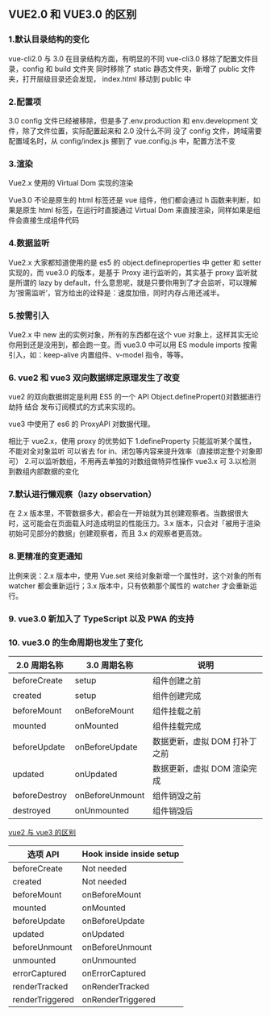 <!--
 * @Author: binbin59 zbin59@163.com
 * @Date: 2022-10-22 18:49:33
 * @LastEditors: binbin 1959409749@qq.com
 * @LastEditTime: 2022-11-09 09:15:57
 * @FilePath: \web\study\front-end\面试\vue\vue2.0、vue3.0比较.md
 * @Description: 这是默认设置,请设置`customMade`, 打开koroFileHeader查看配置 进行设置: https://github.com/OBKoro1/koro1FileHeader/wiki/%E9%85%8D%E7%BD%AE
-->

## VUE2.0 和 VUE3.0 的区别

### 1.默认目录结构的变化

vue-cli2.0 与 3.0 在目录结构方面，有明显的不同
vue-cli3.0 移除了配置文件目录，config 和 build 文件夹
同时移除了 static 静态文件夹，新增了 public 文件夹，打开层级目录还会发现， index.html 移动到 public 中

### 2.配置项

3.0 config 文件已经被移除，但是多了.env.production 和 env.development 文件，除了文件位置，实际配置起来和 2.0 没什么不同
没了 config 文件，跨域需要配置域名时，从 config/index.js 挪到了 vue.config.js 中，配置方法不变

### 3.渲染

Vue2.x 使用的 Virtual Dom 实现的渲染

Vue3.0 不论是原生的 html 标签还是 vue 组件，他们都会通过 h 函数来判断，如果是原生 html 标签，在运行时直接通过 Virtual Dom 来直接渲染，同样如果是组件会直接生成组件代码

### 4.数据监听

Vue2.x 大家都知道使用的是 es5 的 object.defineproperties 中 getter 和 setter 实现的，而 vue3.0 的版本，是基于 Proxy 进行监听的，其实基于 proxy 监听就是所谓的 lazy by default，什么意思呢，就是只要你用到了才会监听，可以理解为‘按需监听’，官方给出的诠释是：速度加倍，同时内存占用还减半。

### 5.按需引入

Vue2.x 中 new 出的实例对象，所有的东西都在这个 vue 对象上，这样其实无论你用到还是没用到，都会跑一变。而 vue3.0 中可以用 ES module imports 按需引入，如：keep-alive 内置组件、v-model 指令，等等。

### 6. vue2 和 vue3 双向数据绑定原理发生了改变

vue2 的双向数据绑定是利用 ES5 的一个 API Object.definePropert()对数据进行劫持 结合 发布订阅模式的方式来实现的。

vue3 中使用了 es6 的 ProxyAPI 对数据代理。

相比于 vue2.x，使用 proxy 的优势如下
1.defineProperty 只能监听某个属性，不能对全对象监听
可以省去 for in、闭包等内容来提升效率（直接绑定整个对象即可） 2.可以监听数组，不用再去单独的对数组做特异性操作 vue3.x 可 3.以检测到数组内部数据的变化

### 7.默认进行懒观察（lazy observation）

在 2.x 版本里，不管数据多大，都会在一开始就为其创建观察者。当数据很大时，这可能会在页面载入时造成明显的性能压力。3.x 版本，只会对「被用于渲染初始可见部分的数据」创建观察者，而且 3.x 的观察者更高效。

### 8.更精准的变更通知

比例来说：2.x 版本中，使用 Vue.set 来给对象新增一个属性时，这个对象的所有 watcher 都会重新运行；3.x 版本中，只有依赖那个属性的 watcher 才会重新运行。

### 9. vue3.0 新加入了 TypeScript 以及 PWA 的支持

### 10. vue3.0 的生命周期也发生了变化

| 2.0 周期名称  | 3.0 周期名称    | 说明                          |
| ------------- | --------------- | ----------------------------- |
| beforeCreate  | setup           | 组件创建之前                  |
| created       | setup           | 组件创建完成                  |
| beforeMount   | onBeforeMount   | 组件挂载之前                  |
| mounted       | onMounted       | 组件挂载完成                  |
| beforeUpdate  | onBeforeUpdate  | 数据更新，虚拟 DOM 打补丁之前 |
| updated       | onUpdated       | 数据更新，虚拟 DOM 渲染完成   |
| beforeDestroy | onBeforeUnmount | 组件销毁之前                  |
| destroyed     | onUnmounted     | 组件销毁后                    |

[vue2 与 vue3 的区别](https://blog.csdn.net/weixin_43638968/article/details/108800361?spm=1001.2101.3001.6650.2&utm_medium=distribute.pc_relevant.none-task-blog-2%7Edefault%7ECTRLIST%7ERate-2-108800361-blog-112320662.pc_relevant_default&depth_1-utm_source=distribute.pc_relevant.none-task-blog-2%7Edefault%7ECTRLIST%7ERate-2-108800361-blog-112320662.pc_relevant_default&utm_relevant_index=5)

| 选项 API        | Hook inside inside setup |
| --------------- | ------------------------ |
| beforeCreate    | Not needed               |
| created         | Not needed               |
| beforeMount     | onBeforeMount            |
| mounted         | onMounted                |
| beforeUpdate    | onBeforeUpdate           |
| updated         | onUpdated                |
| beforeUnmount   | onBeforeUnmount          |
| unmounted       | onUnmounted              |
| errorCaptured   | onErrorCaptured          |
| renderTracked   | onRenderTracked          |
| renderTriggered | onRenderTriggered        |
